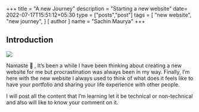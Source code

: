 +++
title = "A new Journey"
description = "Starting a new website"
date= 2022-07-17T15:51:12+05:30
type = ["posts","post"]
tags = [
    "new website",
    "new journey",
]
[ author ]
  name = "Sachin Maurya"
+++

## Introduction

![](https://i.imgur.com/yaHhBvE.jpg)

Namaste 🙏 , It’s been a while I have been thinking about creating a new website for me but procrastination was always been in my way. Finally, I’m here with the new website I always used to think of what does it feels like to have your portfolio and sharing your life experience with other people.

I will post all the content that I’m learning let it be technical or non-technical and also will like to know your comment on it.

